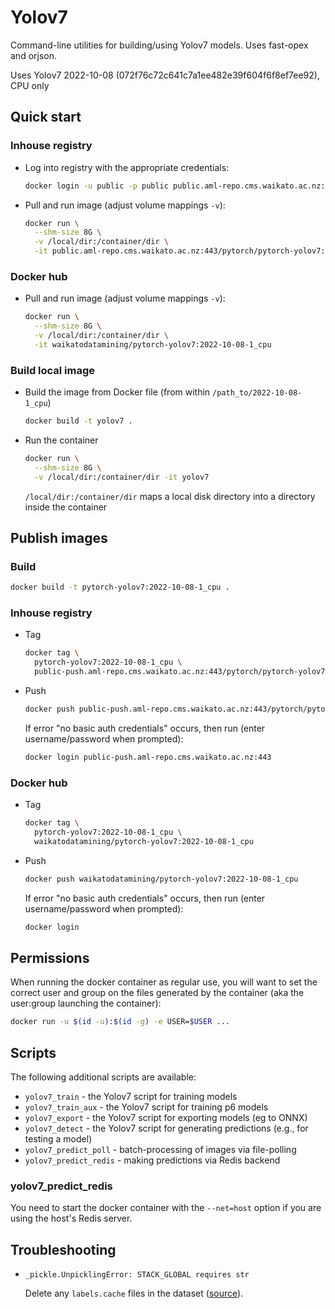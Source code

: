 # Yolov7

Command-line utilities for building/using Yolov7 models. Uses fast-opex and orjson.

Uses Yolov7 2022-10-08 (072f76c72c641c7a1ee482e39f604f6f8ef7ee92), CPU only


## Quick start

### Inhouse registry

* Log into registry with the appropriate credentials:

  ```bash
  docker login -u public -p public public.aml-repo.cms.waikato.ac.nz:443 
  ```

* Pull and run image (adjust volume mappings `-v`):

  ```bash
  docker run \
    --shm-size 8G \
    -v /local/dir:/container/dir \
    -it public.aml-repo.cms.waikato.ac.nz:443/pytorch/pytorch-yolov7:2022-10-08-1_cpu
  ```

### Docker hub

* Pull and run image (adjust volume mappings `-v`):

  ```bash
  docker run \
    --shm-size 8G \
    -v /local/dir:/container/dir \
    -it waikatodatamining/pytorch-yolov7:2022-10-08-1_cpu
  ```

### Build local image

* Build the image from Docker file (from within `/path_to/2022-10-08-1_cpu`)

  ```bash
  docker build -t yolov7 .
  ```
  
* Run the container

  ```bash
  docker run \
    --shm-size 8G \
    -v /local/dir:/container/dir -it yolov7
  ```
  `/local/dir:/container/dir` maps a local disk directory into a directory inside the container


## Publish images

### Build

```bash
docker build -t pytorch-yolov7:2022-10-08-1_cpu .
```

### Inhouse registry  
  
* Tag

  ```bash
  docker tag \
    pytorch-yolov7:2022-10-08-1_cpu \
    public-push.aml-repo.cms.waikato.ac.nz:443/pytorch/pytorch-yolov7:2022-10-08-1_cpu
  ```
  
* Push

  ```bash
  docker push public-push.aml-repo.cms.waikato.ac.nz:443/pytorch/pytorch-yolov7:2022-10-08-1_cpu
  ```
  If error "no basic auth credentials" occurs, then run (enter username/password when prompted):
  
  ```bash
  docker login public-push.aml-repo.cms.waikato.ac.nz:443
  ```

### Docker hub  
  
* Tag

  ```bash
  docker tag \
    pytorch-yolov7:2022-10-08-1_cpu \
    waikatodatamining/pytorch-yolov7:2022-10-08-1_cpu
  ```
  
* Push

  ```bash
  docker push waikatodatamining/pytorch-yolov7:2022-10-08-1_cpu
  ```
  If error "no basic auth credentials" occurs, then run (enter username/password when prompted):
  
  ```bash
  docker login
  ```


## Permissions

When running the docker container as regular use, you will want to set the correct
user and group on the files generated by the container (aka the user:group launching
the container):

```bash
docker run -u $(id -u):$(id -g) -e USER=$USER ...
```


## Scripts

The following additional scripts are available:

* `yolov7_train` - the Yolov7 script for training models
* `yolov7_train_aux` - the Yolov7 script for training p6 models
* `yolov7_export` - the Yolov7 script for exporting models (eg to ONNX)
* `yolov7_detect` - the Yolov7 script for generating predictions (e.g., for testing a model)
* `yolov7_predict_poll` - batch-processing of images via file-polling
* `yolov7_predict_redis` - making predictions via Redis backend


### yolov7_predict_redis
 
You need to start the docker container with the `--net=host` option if you are using the host's Redis server.


## Troubleshooting

* `_pickle.UnpicklingError: STACK_GLOBAL requires str`

  Delete any `labels.cache` files in the dataset ([source](https://github.com/WongKinYiu/yolov7/issues/163)).


